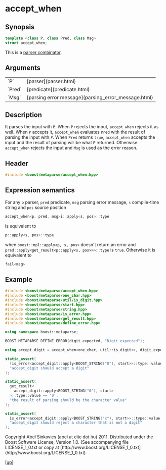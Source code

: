 # accept_when

## Synopsis

```cpp
template <class P, class Pred, class Msg>
struct accept_when;
```

This is a [parser combinator](parser_combinator.html).

## Arguments

<table cellpadding='0' cellspacing='0'>
  <tr>
    <td>`P`</td>
    <td>[parser](parser.html)</td>
  </tr>
  <tr>
    <td>`Pred`</td>
    <td>[predicate](predicate.html)</td>
  </tr>
  <tr>
    <td>`Msg`</td>
    <td>[parsing error message](parsing_error_message.html)</td>
  </tr>
</table>

## Description

It parses the input with `P`. When `P` rejects the input, `accept_when` rejects
it as well. When `P` accepts it, `accept_when` evaluates `Pred` with the result
of parsing the input with `P`. When `Pred` returns `true`, `accept_when` accepts
the input and the result of parsing will be what `P` returned. Otherwise
`accept_when` rejects the input and `Msg` is used as the error reason.

## Header

```cpp
#include <boost/metaparse/accept_when.hpp>
```

## Expression semantics

For any `p` parser, `pred` predicate, `msg` parsing error message, `s`
compile-time string and `pos` source position

```cpp
accept_when<p, pred, msg>i::apply<s, pos>::type
```

is equivalent to

```cpp
p::apply<s, pos>::type
```

when `boost::mpl::apply<p, s, pos>` doesn't return an error and
`pred::apply<get_result<p::apply<s, pos>>>::type` is `true`. Otherwise it is
equivalent to

```cpp
fail<msg>
```

## Example

```cpp
#include <boost/metaparse/accept_when.hpp>
#include <boost/metaparse/one_char.hpp>
#include <boost/metaparse/util/is_digit.hpp>
#include <boost/metaparse/start.hpp>
#include <boost/metaparse/string.hpp>
#include <boost/metaparse/is_error.hpp>
#include <boost/metaparse/get_result.hpp>
#include <boost/metaparse/define_error.hpp>

using namespace boost::metaparse;

BOOST_METAPARSE_DEFINE_ERROR(digit_expected, "Digit expected");

using accept_digit = accept_when<one_char, util::is_digit<>, digit_expected>;

static_assert(
  !is_error<accept_digit::apply<BOOST_STRING("0"), start>>::type::value,
  "accept_digit should accept a digit"
);

static_assert(
  get_result<
    accept_digit::apply<BOOST_STRING("0"), start>
  >::type::value == '0',
  "the result of parsing should be the character value"
);

static_assert(
  is_error<accept_digit::apply<BOOST_STRING("x"), start>>::type::value,
  "accept_digit should reject a character that is not a digit"
);
```

<p class="copyright">
Copyright Abel Sinkovics (abel at elte dot hu) 2011.
Distributed under the Boost Software License, Version 1.0.
(See accompanying file LICENSE_1_0.txt or copy at
[http://www.boost.org/LICENSE_1_0.txt](http://www.boost.org/LICENSE_1_0.txt)
</p>

[[up]](reference.html)

